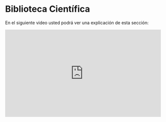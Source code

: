# Biblioteca Científica

En el siguiente video usted podrá ver una explicación de esta sección:

<div style="padding:56.25% 0 0 0;position:relative;"><iframe src="https://player.vimeo.com/video/398042197" style="position:absolute;top:0;left:0;width:100%;height:100%;" frameborder="0" allow="autoplay; fullscreen" allowfullscreen></iframe></div><script src="https://player.vimeo.com/api/player.js"></script>



